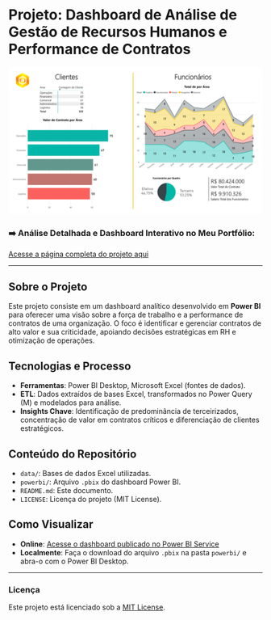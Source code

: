 # Projeto: Dashboard de Análise de Gestão de Recursos Humanos e Performance de Contratos

![Thumbnail do Dashboard](powerbi/capa.png)


### ➡️ Análise Detalhada e Dashboard Interativo no Meu Portfólio:
[Acesse a página completa do projeto aqui](https://ferreiragabrielw.github.io/portfolio-gabriel/projetos/Dashboards/1DashboardFuncionarios/Projeto1DA.html)

---

## Sobre o Projeto

Este projeto consiste em um dashboard analítico desenvolvido em **Power BI** para oferecer uma visão sobre a força de trabalho e a performance de contratos de uma organização. O foco é identificar e gerenciar contratos de alto valor e sua criticidade, apoiando decisões estratégicas em RH e otimização de operações.

## Tecnologias e Processo

* **Ferramentas**: Power BI Desktop, Microsoft Excel (fontes de dados).
* **ETL**: Dados extraídos de bases Excel, transformados no Power Query (M) e modelados para análise.
* **Insights Chave**: Identificação de predominância de terceirizados, concentração de valor em contratos críticos e diferenciação de clientes estratégicos.

## Conteúdo do Repositório

* `data/`: Bases de dados Excel utilizadas.
* `powerbi/`: Arquivo `.pbix` do dashboard Power BI.
* `README.md`: Este documento.
* `LICENSE`: Licença do projeto (MIT License).

## Como Visualizar

* **Online**: [Acesse o dashboard publicado no Power BI Service](https://app.powerbi.com/groups/me/reports/76e35eaf-c92c-4671-9f9d-cad29ce49328/ReportSection?experience=power-bi)
* **Localmente**: Faça o download do arquivo `.pbix` na pasta `powerbi/` e abra-o com o Power BI Desktop.

---

### Licença

Este projeto está licenciado sob a [MIT License](LICENSE).
